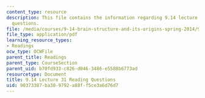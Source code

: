 ```yaml
---
content_type: resource
description: This file contains the information regarding 9.14 lecture 31 reading
  questions.
file: /media/courses/9-14-brain-structure-and-its-origins-spring-2014/90373387ba309792a88ff5ce3a6d76d7_MIT9_14S14_Lec31ReadQue.pdf
file_type: application/pdf
learning_resource_types:
- Readings
ocw_type: OCWFile
parent_title: Readings
parent_type: CourseSection
parent_uid: b70fd933-c826-d046-3486-e5588b6773ad
resourcetype: Document
title: 9.14 Lecture 31 Reading Questions
uid: 90373387-ba30-9792-a88f-f5ce3a6d76d7
---
```

